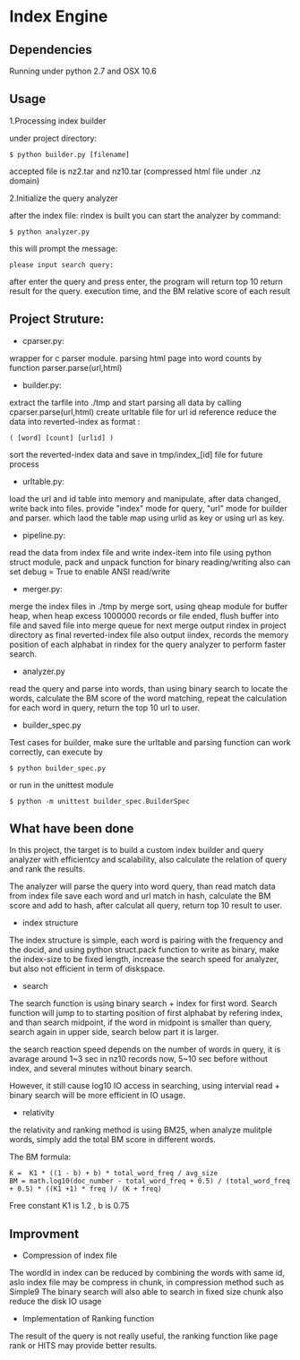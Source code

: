 Index Engine
======================

Dependencies
----------------------

Running under python 2.7 and OSX 10.6

Usage
----------------------

1.Processing index builder

under project directory:

    $ python builder.py [filename]

accepted file is nz2.tar and nz10.tar (compressed html file under .nz domain)

2.Initialize the query analyzer

after the index file: rindex is built
you can start the analyzer by command:

    $ python analyzer.py

this will prompt the message:

    please input search query: 

after enter the query and press enter,
the program will return top 10 return result for the query.
execution time, and the BM relative score of each result

Project Struture:
----------------------

+ cparser.py:

wrapper for c parser module. 
parsing html page into word counts by function parser.parse(url,html)

+ builder.py:

extract the tarfile into ./tmp and start parsing all data by calling 
cparser.parse(url,html)
create urltable file for url id reference
reduce the data into reverted-index as format :

    ( [word] [count] [urlid] )

sort the reverted-index data and save in tmp/index_[id] file for future process

+ urltable.py:

load the url and id table into memory and manipulate,
after data changed, write back into files.
provide "index" mode for query, "url" mode for builder and parser.
which laod the table map using urlid as key or using url as key.

+ pipeline.py:

read the data from index file and write index-item into file
using python struct module, pack and unpack function for binary reading/writing
also can set debug = True to enable ANSI read/write

+ merger.py:

merge the index files in ./tmp by merge sort,
using qheap module for buffer heap,
when heap excess 1000000 records or file ended,
flush buffer into file and saved file into merge queue for next merge
output rindex in project directory as final reverted-index file
also output iindex, records the memory position of each alphabat in rindex
for the query analyzer to perform faster search.

+ analyzer.py

read the query and parse into words,
than using binary search to locate the words,
calculate the BM score of the word matching,
repeat the calculation for each word in query,
return the top 10 url to user.

+ builder_spec.py

Test cases for builder, make sure the urltable and parsing function can work correctly,
can execute by

    $ python builder_spec.py

or run in the unittest module

    $ python -m unittest builder_spec.BuilderSpec

What have been done
-------------------

In this project, the target is to build a custom index builder and query analyzer with efficientcy and scalability,
also calculate the relation of query and rank the results.

The analyzer will parse the query into word query, than read match data from index file
save each word and url match in hash, calculate the BM score and add to hash, after calculat all query,
return top 10 result to user.

+ index structure

The index structure is simple, each word is pairing with the frequency and the docid,
and using python struct.pack function to write as binary, make the index-size to be fixed length,
increase the search speed for analyzer, but also not efficient in term of diskspace.

+ search 

The search function is using binary search + index for first word.
Search function will jump to to starting position of first alphabat by refering index,
and than search midpoint, if the word in midpoint is smaller than query, search again in upper side,
search below part it is larger.

the search reaction speed depends on the number of words in query, 
it is avarage around 1~3 sec in nz10 records now,
5~10 sec before without index, and several minutes without binary search.

However, it still cause log10 IO access in searching, using intervial read + binary search will be more efficient
in IO usage.

+ relativity

the relativity and ranking method is using BM25, when analyze mulitple words, simply add the total BM score in different words.

The BM formula:
    
    K =  K1 * ((1 - b) + b) * total_word_freq / avg_size 
    BM = math.log10(doc_number - total_word_freq + 0.5) / (total_word_freq + 0.5) * ((K1 +1) * freq )/ (K + freq)

Free constant K1 is 1.2 , b is 0.75 

Improvment
--------------------

+ Compression of index file

The wordId in index can be reduced by combining the words with same id,
aslo index file may be compress in chunk, in compression method such as Simple9
The binary search will also able to search in fixed size chunk also reduce the disk IO usage

+ Implementation of Ranking function

The result of the query is not really useful, the ranking function like page rank or HITS may provide better results.
